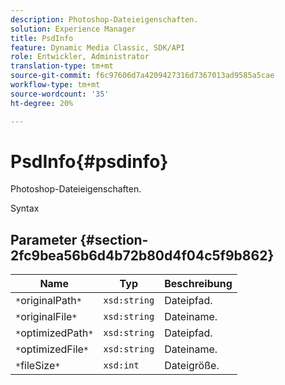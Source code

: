 ```yaml
---
description: Photoshop-Dateieigenschaften.
solution: Experience Manager
title: PsdInfo
feature: Dynamic Media Classic, SDK/API
role: Entwickler, Administrator
translation-type: tm+mt
source-git-commit: f6c97606d7a4209427316d7367013ad9585a5cae
workflow-type: tm+mt
source-wordcount: '35'
ht-degree: 20%

---
```



# PsdInfo{#psdinfo}

Photoshop-Dateieigenschaften.

Syntax

## Parameter {#section-2fc9bea56b6d4b72b80d4f04c5f9b862}

| Name | Typ | Beschreibung |
|---|---|---|
| `*`originalPath`*` | `xsd:string` | Dateipfad. |
| `*`originalFile`*` | `xsd:string` | Dateiname. |
| `*`optimizedPath`*` | `xsd:string` | Dateipfad. |
| `*`optimizedFile`*` | `xsd:string` | Dateiname. |
| `*`fileSize`*` | `xsd:int` | Dateigröße. |

